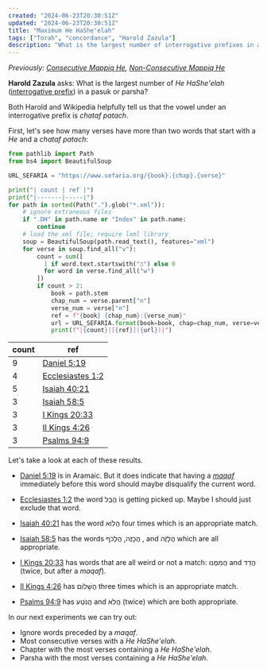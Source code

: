 ```yaml
---
created: "2024-06-23T20:30:51Z"
updated: "2024-06-23T20:30:51Z"
title: "Maximum He HaShe'elah"
tags: ["Torah", "concordance", "Harold Zazula"]
description: "What is the largest number of interrogative prefixes in a pasuk or parsha?"
---
```


_Previously: [Consecutive Mappiq He](/blog/2023/09/consecutive-mappiq-he.html), [Non-Consecutive Mappiq He](/blog/2023/09/non-consecutive-mappiq-he.html)_

**Harold Zazula** asks: What is the largest number of _He HaShe'elah_ ([interrogative prefix](https://en.wikipedia.org/wiki/Prefixes_in_Hebrew#Interrogative)) in a pasuk or parsha?

Both Harold and Wikipedia helpfully tell us that the vowel under an interrogative prefix is _chataf patach_.

First, let's see how many verses have more than two words that start with a _He_ and a _chataf patach_:

```python
from pathlib import Path
from bs4 import BeautifulSoup

URL_SEFARIA = "https://www.sefaria.org/{book}.{chap}.{verse}"

print("| count | ref |")
print("|-------|-----|")
for path in sorted(Path(".").glob("*.xml")):
    # ignore extraneous files
    if ".DH" in path.name or "Index" in path.name:
        continue
    # load the xml file; require lxml library
    soup = BeautifulSoup(path.read_text(), features="xml")
    for verse in soup.find_all("v"):
        count = sum([
          1 if word.text.startswith("הֲ") else 0
          for word in verse.find_all("w")
        ])
        if count > 2:
            book = path.stem
            chap_num = verse.parent["n"]
            verse_num = verse["n"]
            ref = f"{book} {chap_num}:{verse_num}"
            url = URL_SEFARIA.format(book=book, chap=chap_num, verse=verse_num)
            print(f"|{count}|[{ref}]({url})|")
```

| count | ref                                                          |
| ----- | ------------------------------------------------------------ |
| 9     | [Daniel 5:19](https://www.sefaria.org/Daniel.5.19)           |
| 4     | [Ecclesiastes 1:2](https://www.sefaria.org/Ecclesiastes.1.2) |
| 5     | [Isaiah 40:21](https://www.sefaria.org/Isaiah.40.21)         |
| 3     | [Isaiah 58:5](https://www.sefaria.org/Isaiah.58.5)           |
| 3     | [I Kings 20:33](https://www.sefaria.org/I_Kings.20.33)       |
| 3     | [II Kings 4:26](https://www.sefaria.org/II_Kings.4.26)       |
| 3     | [Psalms 94:9](https://www.sefaria.org/Psalms.94.9)           |

Let's take a look at each of these results.

- [Daniel 5:19](https://www.sefaria.org/Daniel.5.19) is in Aramaic. But it does indicate that having a [_maqaf_](https://en.wikipedia.org/wiki/Hebrew_punctuation#Hyphen_and_maqaf) immediately before this word should maybe disqualify the current word.

- [Ecclesiastes 1:2](https://www.sefaria.org/Ecclesiastes.1.2) the word הֲבֵל
  is getting picked up. Maybe I should just exclude that word.

- [Isaiah 40:21](https://www.sefaria.org/Isaiah.40.21) has the word הֲלוֹא four times which is an appropriate match.

- [Isaiah 58:5](https://www.sefaria.org/Isaiah.58.5) has the words הֲכָזֶה, הֲלָכֹף
  , and הֲלָזֶה which are all appropriate.

- [I Kings 20:33](https://www.sefaria.org/I_Kings.20.33) has words that are all weird or not a match: הֲמִמֶּנּוּ and הֲדַד (twice, but after a _maqaf_).

- [II Kings 4:26](https://www.sefaria.org/II_Kings.4.26) has הֲשָׁלוֹם three times which is an appropriate match.

- [Psalms 94:9](https://www.sefaria.org/Psalms.94.9) has הֲנֹטַע and הֲלֹא (twice) which are both appropriate.

In our next experiments we can try out:

- Ignore words preceded by a _maqaf_.
- Most consecutive verses with a _He HaShe'elah_.
- Chapter with the most verses containing a _He HaShe'elah_.
- Parsha with the most verses containing a _He HaShe'elah_.
